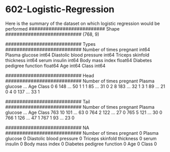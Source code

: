# 602-Logistic-Regression

Here is the summary of the dataset on which logistic regression would be performed
########################### Shape ###########################
(768, 9)




########################### Types ###########################
Number  of times pregnant       int64
Plasma glucose                  int64
Diastolic blood pressure        int64
Triceps skinfold thickness      int64
serum insulin                   int64
Body mass index               float64
Diabetes pedigree function    float64
Age                             int64
Class                           int64



########################### Head ###########################
   Number  of times pregnant  Plasma glucose  ...  Age  Class
0                          6             148  ...   50      1
1                          1              85  ...   31      0
2                          8             183  ...   32      1
3                          1              89  ...   21      0
4                          0             137  ...   33      1





########################### Tail ###########################
     Number  of times pregnant  Plasma glucose  ...  Age  Class
763                         10             101  ...   63      0
764                          2             122  ...   27      0
765                          5             121  ...   30      0
766                          1             126  ...   47      1
767                          1              93  ...   23      0




########################### NA ###########################
Number  of times pregnant     0
Plasma glucose                0
Diastolic blood pressure      0
Triceps skinfold thickness    0
serum insulin                 0
Body mass index               0
Diabetes pedigree function    0
Age                           0
Class                         0
